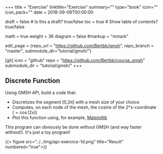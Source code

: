 +++
title = "Exercise"
linktitle="Exercise"
summary=""
type="book"
icon=""
icon_pack=""
date = 2018-09-09T00:00:00

draft = false  # Is this a draft? true/false
toc = true  # Show table of contents? true/false

math = true
weight = 36
diagram = false
#markup = "mmark"

edit_page = {repo_url = "https://github.com/Bertbk/gmsh", repo_branch = "master", submodule_dir="tutorial/gmsh/"}

[git]
  icon = "github"
  repo = "https://github.com/Bertbk/course_gmsh"
  submodule_dir = "tutorial/gmsh/"
+++

## Discrete Function

Using GMSH API, build a code that:

- Discretizes the segment [0,2π] with a mesh size of your choice
- Computes, on each node of the mesh, the cosine of the 2*x-coordinate ($=\cos(2x)$)
- Plot this function using, for example, [Matplotlib](https://matplotlib.org/)

This program can obviously be done without GMSH (and way faster without!). It's just a toy program!

{{< figure src="../../img/api-exercice-1d.png" title="Result" numbered="true">}}
